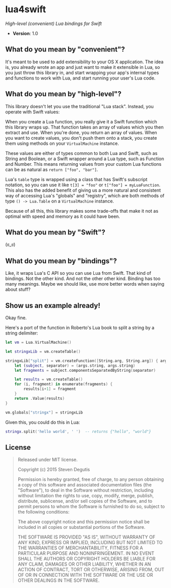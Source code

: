 # lua4swift

*High-level (convenient) Lua bindings for Swift*

* **Version**: 1.0

## What do you mean by "convenient"?

It's meant to be used to add extensibility to your OS X application. The idea is, you already wrote an app and just want to make it extensible in Lua, so you just throw this library in, and start wrapping your app's internal types and functions to work with Lua, and start running your user's Lua code.

## What do you mean by "high-level"?

This library doesn't let you use the traditional "Lua stack". Instead, you operate with Swift values:

When you create a Lua function, you really give it a Swift function which this library wraps up. That function takes an array of values which you then extract and use. When you're done, you return an array of values. When you want to create values, you don't push them onto a stack, you create them using methods on your `VirtualMachine` instance.

These values are either of types common to both Lua and Swift, such as String and Boolean, or a Swift wrapper around a Lua type, such as Function and Number. This means returning values from your custom Lua functions can be as natural as `return ["foo", "bar"]`.

Lua's `table` type is wrapped using a class that has Swift's subscript notation, so you can use it like `t[3] = "foo"` or `t["foo"] = myLuaFunction`. This also has the added benefit of giving us a more natural and consistent way of accessing Lua's "globals" and "registry", which are both methods of type `() -> Lua.Table` on a `VirtualMachine` instance.

Because of all this, this library makes some trade-offs that make it not as optimal with speed and memory as it could have been.

## What do you mean by "Swift"?

(ಠ_ಠ)

## What do you mean by "bindings"?

Like, it wraps Lua's C API so you can use Lua from Swift. That kind of bindings. Not the other kind. And not the other other kind. Binding has too many meanings. Maybe we should like, use more better words when saying about stuff?

## Show us an example already!

Okay fine.

Here's a port of the function in Roberto's Lua book to split a string by a string delimiter:

~~~swift
let vm = Lua.VirtualMachine()

let stringxLib = vm.createTable()

stringxLib["split"] = vm.createFunction([String.arg, String.arg]) { args in
    let (subject, separator) = (args.string, args.string)
    let fragments = subject.componentsSeparatedByString(separator)

    let results = vm.createTable()
    for (i, fragment) in enumerate(fragments) {
        results[i+1] = fragment
    }
    return .Value(results)
}

vm.globals["stringx"] = stringxLib
~~~

Given this, you could do this in Lua:

~~~lua
stringx.split('hello world', ' ')  -- returns {"hello", "world"}
~~~

## License

> Released under MIT license.
>
> Copyright (c) 2015 Steven Degutis
>
> Permission is hereby granted, free of charge, to any person obtaining a copy
> of this software and associated documentation files (the "Software"), to deal
> in the Software without restriction, including without limitation the rights
> to use, copy, modify, merge, publish, distribute, sublicense, and/or sell
> copies of the Software, and to permit persons to whom the Software is
> furnished to do so, subject to the following conditions:
>
> The above copyright notice and this permission notice shall be included in
> all copies or substantial portions of the Software.
>
> THE SOFTWARE IS PROVIDED "AS IS", WITHOUT WARRANTY OF ANY KIND, EXPRESS OR
> IMPLIED, INCLUDING BUT NOT LIMITED TO THE WARRANTIES OF MERCHANTABILITY,
> FITNESS FOR A PARTICULAR PURPOSE AND NONINFRINGEMENT. IN NO EVENT SHALL THE
> AUTHORS OR COPYRIGHT HOLDERS BE LIABLE FOR ANY CLAIM, DAMAGES OR OTHER
> LIABILITY, WHETHER IN AN ACTION OF CONTRACT, TORT OR OTHERWISE, ARISING FROM,
> OUT OF OR IN CONNECTION WITH THE SOFTWARE OR THE USE OR OTHER DEALINGS IN
> THE SOFTWARE.
